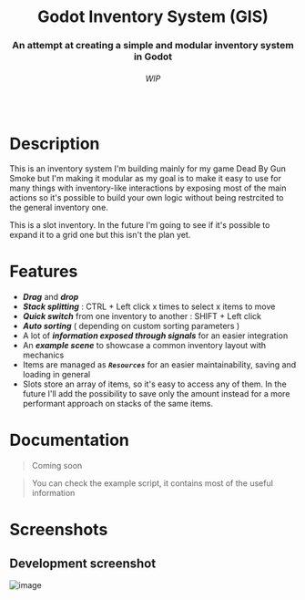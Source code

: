 <div align="center">
	<!-- <img src="logo svg link" alt="Logo" width="100"> -->
  <h1 align="center">Godot Inventory System (GIS)</h1>
  <h3>
    An attempt at creating a simple and modular inventory system in Godot 
  </h3>
  <h6>WIP</h6>
</div>
<br>

# Description
This is an inventory system I'm building mainly for my game Dead By Gun Smoke but I'm making it modular as my goal is to make it easy to use 
for many things with inventory-like interactions by exposing most of the main actions so it's possible to build your own logic without being restrcited to the general inventory one.

This is a slot inventory. In the future I'm going to see if it's possible to expand it to a grid one but this isn't the plan yet.

# Features
- ***Drag*** and ***drop***
- ***Stack splitting*** : CTRL + Left click x times to select x items to move
- ***Quick switch*** from one inventory to another : SHIFT + Left click
- ***Auto sorting*** ( depending on custom sorting parameters )
- A lot of ***information exposed through signals*** for an easier integration
- An ***example scene*** to showcase a common inventory layout with mechanics
- Items are managed as ***`Resources`*** for an easier maintainability, saving and loading in general
- Slots store an array of items, so it's easy to access any of them. In the future I'll add the possibility to save only the amount instead for a more performant approach on stacks of the same items.

# Documentation
> Coming soon

> You can check the example script, it contains most of the useful information
# Screenshots
## Development screenshot
![image](https://github.com/user-attachments/assets/7d62cf90-691e-480e-a229-c23cf814b31b)
